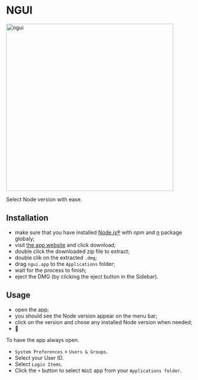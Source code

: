 #  NGUI

<img width="451" alt="ngui" src="https://user-images.githubusercontent.com/5596941/170835008-cc39a9e5-6031-4302-94c2-68dc37421dd7.png">

Select Node version with ease.

## Installation

- make sure that you have installed [Node.js®](https://nodejs.org/en/) with *npm* and [n](https://www.npmjs.com/package/n) package globaly;
- visit [the app website]( https://baskerville42.github.io/ngui/) and click download;
- double click the downloaded zip file to extract;
- double clik on the extracted `.dmg`;
- drag `ngui.app` to the `Applications` folder;
- wait for the process to finish;
- eject the DMG (by clicking the eject button in the Sidebar).

## Usage
- open the app;
- you should see the Node version appear on the menu bar;
- click on the version and chose any installed Node version when needed;
- 🥳

To have the app always open.

- `System Preferences` > `Users & Groups`.
- Select your User ID.
- Select `Login Items`.
- Click the `+` button to select `NGUI` app from your `Applications folder`.
